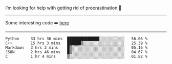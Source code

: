 I’m looking for help with getting rid of procrastination 🤔

-----

Some interesting code :arrow_right: [here](https://github.com/zhen8838/playground)

-----

<!--START_SECTION:waka-->
```text
Python     33 hrs 36 mins  ██████████████░░░░░░░░░░░   56.66 % 
C++        15 hrs 3 mins   ██████▒░░░░░░░░░░░░░░░░░░   25.39 % 
Markdown   3 hrs 3 mins    █▒░░░░░░░░░░░░░░░░░░░░░░░   05.16 % 
JSON       2 hrs 46 mins   █▒░░░░░░░░░░░░░░░░░░░░░░░   04.67 % 
C          1 hr 4 mins     ▒░░░░░░░░░░░░░░░░░░░░░░░░   01.82 % 
```
<!--END_SECTION:waka-->

<!--
**zhen8838/zhen8838** is a ✨ _special_ ✨ repository because its `README.md` (this file) appears on your GitHub profile.

Here are some ideas to get you started:

- 🔭 I’m currently working on ...
- 🌱 I’m currently learning ...
- 👯 I’m looking to collaborate on ...
 ...
- 💬 Ask me about ...
- 📫 How to reach me: ...
- 😄 Pronouns: ...
- ⚡ Fun fact: ...
-->
